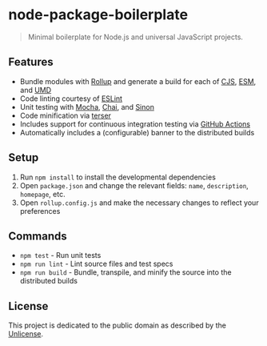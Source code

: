 # node-package-boilerplate

> Minimal boilerplate for Node.js and universal JavaScript projects.

## Features

* Bundle modules with [Rollup](https://rollupjs.org) and generate a build for each of [CJS](http://www.commonjs.org/), [ESM](https://v8.dev/features/modules), and [UMD](https://github.com/umdjs/umd)
* Code linting courtesy of [ESLint](http://eslint.org/)
* Unit testing with [Mocha](http://mochajs.org/), [Chai](http://chaijs.com/), and [Sinon](http://sinonjs.org/)
* Code minification via [terser](https://github.com/terser/terser)
* Includes support for continuous integration testing via [GitHub Actions](https://github.com/features/actions)
* Automatically includes a (configurable) banner to the distributed builds

## Setup

1. Run `npm install` to install the developmental dependencies
2. Open `package.json` and change the relevant fields: `name`, `description`, `homepage`, etc.
3. Open `rollup.config.js` and make the necessary changes to reflect your preferences

## Commands

* `npm test` - Run unit tests
* `npm run lint` - Lint source files and test specs
* `npm run build` - Bundle, transpile, and minify the source into the distributed builds

## License

This project is dedicated to the public domain as described by the [Unlicense](http://unlicense.org/).

